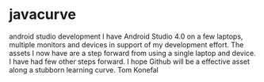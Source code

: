 # javacurve
android studio development
I have Android Studio 4.0 on a few laptops, 
multiple monitors and devices in support of my development effort.
The assets I now have are a step forward from using a single 
laptop and device. I have had few other steps forward. I hope Github 
will be a effective asset along a stubborn learning curve.
Tom Konefal
